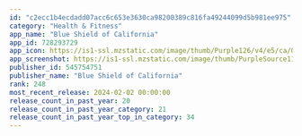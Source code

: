 ```yaml
---
id: "c2ecc1b4ecdadd07acc6c653e3630ca98200389c816fa49244099d5b981ee975"
category: "Health & Fitness"
app_name: "Blue Shield of California"
app_id: 728293729
app_icon: https://is1-ssl.mzstatic.com/image/thumb/Purple126/v4/e5/ca/07/e5ca0709-4b98-c954-b61e-2a5c8d055484/AppIcon-0-1x_U007emarketing-0-0-0-5-0-0-85-220.png/1024x1024bb.png
app_screenshot: https://is1-ssl.mzstatic.com/image/thumb/PurpleSource112/v4/97/0c/e9/970ce931-4b0e-e205-1f2e-9f0486c910ab/c574477a-b5fc-4ffe-a7da-131012243e5b_1-1242x2688.png/1242x2688bb.png
publisher_id: 545754751
publisher_name: "Blue Shield of California"
rank: 248
most_recent_release: 2024-02-02 00:00:00
release_count_in_past_year: 20
release_count_in_past_year_category: 21
release_count_in_past_year_top_in_category: 34
---
```

